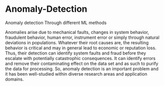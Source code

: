 # Anomaly-Detection
Anomaly detection Through different ML methods

Anomalies arise due to mechanical faults, changes in system behavior, fraudulent behavior, human error, instrument error or simply through natural deviations in populations. Whatever their root causes are, the resulting behavior is critical and may in general lead to economic or reputation loss. Thus, their detection can identify system faults and fraud before they escalate with potentially catastrophic consequences. It can identify errors and remove their contaminating effect on the data set and as such to purify the data for processing. So, anomaly detection is an important problem and it has been well-studied within diverse research areas and application domains.

